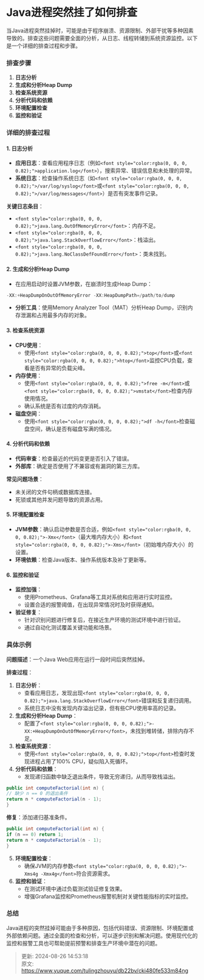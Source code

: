 # Java进程突然挂了如何排查

<font style="color:rgba(0, 0, 0, 0.82);">当Java进程突然挂掉时，可能是由于程序崩溃、资源限制、外部干扰等多种因素导致的。排查这些问题需要全面的分析，从日志、线程转储到系统资源监控。以下是一个详细的排查过程和步骤。</font>

### <font style="color:rgba(0, 0, 0, 0.82);">排查步骤</font>
1. **<font style="color:rgba(0, 0, 0, 0.82);">日志分析</font>**
2. **<font style="color:rgba(0, 0, 0, 0.82);">生成和分析Heap Dump</font>**
3. **<font style="color:rgba(0, 0, 0, 0.82);">检查系统资源</font>**
4. **<font style="color:rgba(0, 0, 0, 0.82);">分析代码和依赖</font>**
5. **<font style="color:rgba(0, 0, 0, 0.82);">环境配置检查</font>**
6. **<font style="color:rgba(0, 0, 0, 0.82);">监控和验证</font>**

### <font style="color:rgba(0, 0, 0, 0.82);">详细的排查过程</font>
#### <font style="color:rgba(0, 0, 0, 0.82);">1. 日志分析</font>
+ **<font style="color:rgba(0, 0, 0, 0.82);">应用日志</font>**<font style="color:rgba(0, 0, 0, 0.82);">：查看应用程序日志（例如</font>`<font style="color:rgba(0, 0, 0, 0.82);">application.log</font>`<font style="color:rgba(0, 0, 0, 0.82);">），搜索异常、错误信息和未处理的异常。</font>
+ **<font style="color:rgba(0, 0, 0, 0.82);">系统日志</font>**<font style="color:rgba(0, 0, 0, 0.82);">：检查操作系统日志（如</font>`<font style="color:rgba(0, 0, 0, 0.82);">/var/log/syslog</font>`<font style="color:rgba(0, 0, 0, 0.82);">或</font>`<font style="color:rgba(0, 0, 0, 0.82);">/var/log/messages</font>`<font style="color:rgba(0, 0, 0, 0.82);">）是否有突发事件记录。</font>

**<font style="color:rgba(0, 0, 0, 0.82);">关键日志条目</font>**<font style="color:rgba(0, 0, 0, 0.82);">：</font>

+ `<font style="color:rgba(0, 0, 0, 0.82);">java.lang.OutOfMemoryError</font>`<font style="color:rgba(0, 0, 0, 0.82);">：内存不足。</font>
+ `<font style="color:rgba(0, 0, 0, 0.82);">java.lang.StackOverflowError</font>`<font style="color:rgba(0, 0, 0, 0.82);">：栈溢出。</font>
+ `<font style="color:rgba(0, 0, 0, 0.82);">java.lang.NoClassDefFoundError</font>`<font style="color:rgba(0, 0, 0, 0.82);">：类未找到。</font>

#### <font style="color:rgba(0, 0, 0, 0.82);">2. 生成和分析Heap Dump</font>
+ <font style="color:rgba(0, 0, 0, 0.82);">在应用启动时设置JVM参数，在崩溃时生成Heap Dump：</font>

```java
-XX:+HeapDumpOnOutOfMemoryError -XX:HeapDumpPath=/path/to/dump
```

+ **<font style="color:rgba(0, 0, 0, 0.82);">分析工具</font>**<font style="color:rgba(0, 0, 0, 0.82);">：使用Memory Analyzer Tool（MAT）分析Heap Dump，识别内存泄漏和占用最多内存的对象。</font>

#### <font style="color:rgba(0, 0, 0, 0.82);">3. 检查系统资源</font>
+ **<font style="color:rgba(0, 0, 0, 0.82);">CPU使用</font>**<font style="color:rgba(0, 0, 0, 0.82);">：</font>
    - <font style="color:rgba(0, 0, 0, 0.82);">使用</font>`<font style="color:rgba(0, 0, 0, 0.82);">top</font>`<font style="color:rgba(0, 0, 0, 0.82);">或</font>`<font style="color:rgba(0, 0, 0, 0.82);">htop</font>`<font style="color:rgba(0, 0, 0, 0.82);">监控CPU负载，查看是否有异常的负载尖峰。</font>
+ **<font style="color:rgba(0, 0, 0, 0.82);">内存使用</font>**<font style="color:rgba(0, 0, 0, 0.82);">：</font>
    - <font style="color:rgba(0, 0, 0, 0.82);">使用</font>`<font style="color:rgba(0, 0, 0, 0.82);">free -m</font>`<font style="color:rgba(0, 0, 0, 0.82);">或</font>`<font style="color:rgba(0, 0, 0, 0.82);">vmstat</font>`<font style="color:rgba(0, 0, 0, 0.82);">检查内存使用情况。</font>
    - <font style="color:rgba(0, 0, 0, 0.82);">确认系统是否有过度的内存消耗。</font>
+ **<font style="color:rgba(0, 0, 0, 0.82);">磁盘空间</font>**<font style="color:rgba(0, 0, 0, 0.82);">：</font>
    - <font style="color:rgba(0, 0, 0, 0.82);">使用</font>`<font style="color:rgba(0, 0, 0, 0.82);">df -h</font>`<font style="color:rgba(0, 0, 0, 0.82);">检查磁盘空间，确认是否有磁盘写满的情况。</font>

#### <font style="color:rgba(0, 0, 0, 0.82);">4. 分析代码和依赖</font>
+ **<font style="color:rgba(0, 0, 0, 0.82);">代码审查</font>**<font style="color:rgba(0, 0, 0, 0.82);">：检查最近的代码变更是否引入了错误。</font>
+ **<font style="color:rgba(0, 0, 0, 0.82);">外部库</font>**<font style="color:rgba(0, 0, 0, 0.82);">：确定是否使用了不兼容或有漏洞的第三方库。</font>

**<font style="color:rgba(0, 0, 0, 0.82);">常见问题场景</font>**<font style="color:rgba(0, 0, 0, 0.82);">：</font>

+ <font style="color:rgba(0, 0, 0, 0.82);">未关闭的文件句柄或数据库连接。</font>
+ <font style="color:rgba(0, 0, 0, 0.82);">死锁或其他并发问题导致的资源占用。</font>

#### <font style="color:rgba(0, 0, 0, 0.82);">5. 环境配置检查</font>
+ **<font style="color:rgba(0, 0, 0, 0.82);">JVM参数</font>**<font style="color:rgba(0, 0, 0, 0.82);">：确认启动参数是否合适，例如</font>`<font style="color:rgba(0, 0, 0, 0.82);">-Xmx</font>`<font style="color:rgba(0, 0, 0, 0.82);">（最大堆内存大小）和</font>`<font style="color:rgba(0, 0, 0, 0.82);">-Xms</font>`<font style="color:rgba(0, 0, 0, 0.82);">（初始堆内存大小）的设置。</font>
+ **<font style="color:rgba(0, 0, 0, 0.82);">环境依赖</font>**<font style="color:rgba(0, 0, 0, 0.82);">：检查Java版本、操作系统版本及补丁更新等。</font>

#### <font style="color:rgba(0, 0, 0, 0.82);">6. 监控和验证</font>
+ **<font style="color:rgba(0, 0, 0, 0.82);">监控加强</font>**<font style="color:rgba(0, 0, 0, 0.82);">：</font>
    - <font style="color:rgba(0, 0, 0, 0.82);">使用Prometheus、Grafana等工具对系统和应用进行实时监控。</font>
    - <font style="color:rgba(0, 0, 0, 0.82);">设置合适的报警阈值，在出现异常情况时及时获得通知。</font>
+ **<font style="color:rgba(0, 0, 0, 0.82);">验证修复</font>**<font style="color:rgba(0, 0, 0, 0.82);">：</font>
    - <font style="color:rgba(0, 0, 0, 0.82);">针对识别问题进行修复后，在接近生产环境的测试环境中进行验证。</font>
    - <font style="color:rgba(0, 0, 0, 0.82);">通过自动化测试覆盖关键功能和场景。</font>

### <font style="color:rgba(0, 0, 0, 0.82);">具体示例</font>
**<font style="color:rgba(0, 0, 0, 0.82);">问题描述</font>**<font style="color:rgba(0, 0, 0, 0.82);">：一个Java Web应用在运行一段时间后突然挂掉。</font>

**<font style="color:rgba(0, 0, 0, 0.82);">排查过程</font>**<font style="color:rgba(0, 0, 0, 0.82);">：</font>

1. **<font style="color:rgba(0, 0, 0, 0.82);">日志分析</font>**<font style="color:rgba(0, 0, 0, 0.82);">：</font>
    - <font style="color:rgba(0, 0, 0, 0.82);">查看应用日志，发现出现</font>`<font style="color:rgba(0, 0, 0, 0.82);">java.lang.StackOverflowError</font>`<font style="color:rgba(0, 0, 0, 0.82);">错误和反复递归调用。</font>
    - <font style="color:rgba(0, 0, 0, 0.82);">系统日志中没有发现内存溢出记录，但有些CPU使用率高的记录。</font>
2. **<font style="color:rgba(0, 0, 0, 0.82);">生成和分析Heap Dump</font>**<font style="color:rgba(0, 0, 0, 0.82);">：</font>
    - <font style="color:rgba(0, 0, 0, 0.82);">配置了</font>`<font style="color:rgba(0, 0, 0, 0.82);">-XX:+HeapDumpOnOutOfMemoryError</font>`<font style="color:rgba(0, 0, 0, 0.82);">，未找到堆转储，排除内存不足。</font>
3. **<font style="color:rgba(0, 0, 0, 0.82);">检查系统资源</font>**<font style="color:rgba(0, 0, 0, 0.82);">：</font>
    - <font style="color:rgba(0, 0, 0, 0.82);">使用</font>`<font style="color:rgba(0, 0, 0, 0.82);">top</font>`<font style="color:rgba(0, 0, 0, 0.82);">检查时发现进程占用了100% CPU，疑似陷入死循环。</font>
4. **<font style="color:rgba(0, 0, 0, 0.82);">分析代码和依赖</font>**<font style="color:rgba(0, 0, 0, 0.82);">：</font>
    - <font style="color:rgba(0, 0, 0, 0.82);">发现递归函数中缺乏退出条件，导致无穷递归，从而导致栈溢出。</font>

```java
public int computeFactorial(int n) {  
// 缺少 n == 0 的退出条件  
return n * computeFactorial(n - 1);  
}
```

**<font style="color:rgba(0, 0, 0, 0.82);">修复</font>**<font style="color:rgba(0, 0, 0, 0.82);">：添加递归基准条件。</font>

```java
public int computeFactorial(int n) {  
if (n == 0) return 1;  
return n * computeFactorial(n - 1);  
}
```

5. **<font style="color:rgba(0, 0, 0, 0.82);">环境配置检查</font>**<font style="color:rgba(0, 0, 0, 0.82);">：</font>
    - <font style="color:rgba(0, 0, 0, 0.82);">确保JVM的内存参数</font>`<font style="color:rgba(0, 0, 0, 0.82);">-Xms4g -Xmx4g</font>`<font style="color:rgba(0, 0, 0, 0.82);">符合资源需求。</font>
6. **<font style="color:rgba(0, 0, 0, 0.82);">监控和验证</font>**<font style="color:rgba(0, 0, 0, 0.82);">：</font>
    - <font style="color:rgba(0, 0, 0, 0.82);">在测试环境中通过负载测试验证修复效果。</font>
    - <font style="color:rgba(0, 0, 0, 0.82);">增强Grafana监控和Prometheus报警机制对关键性能指标的实时监控。</font>

### <font style="color:rgba(0, 0, 0, 0.82);">总结</font>
<font style="color:rgba(0, 0, 0, 0.82);">Java进程的突然挂掉可能由于多种原因，包括代码错误、资源限制、环境配置或外部依赖问题。通过全面的检查和分析，可以逐步识别和解决问题。使用现代化的监控和报警工具也可帮助提前预警和排查生产环境中潜在的问题。</font>



> 更新: 2024-08-26 14:53:18  
> 原文: <https://www.yuque.com/tulingzhouyu/db22bv/cki480fe533m84ng>